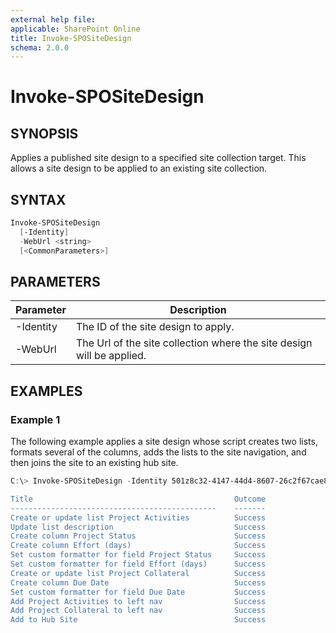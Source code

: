 ```yaml
---
external help file: 
applicable: SharePoint Online
title: Invoke-SPOSiteDesign
schema: 2.0.0
---
```


# Invoke-SPOSiteDesign

## SYNOPSIS

Applies a published site design to a specified site collection target. This allows a site design to be applied to an existing site collection.

## SYNTAX

```powershell
Invoke-SPOSiteDesign
  [-Identity]
  -WebUrl <string>
  [<CommonParameters>]
```

## PARAMETERS

|Parameter     | Description  |
|--------------|--------------|
| -Identity       | The ID of the site design to apply. |
| -WebUrl    | The Url of the site collection where the site design will be applied.|

## EXAMPLES

### Example 1

The following example applies a site design whose script creates two lists, formats several of the columns, adds the lists to the site navigation, and then joins the site to an existing hub site.

```powershell
C:\> Invoke-SPOSiteDesign -Identity 501z8c32-4147-44d4-8607-26c2f67cae82 -WebUrl "https://contoso.sharepoint.com/sites/projectgo”

Title                                             Outcome
----------------------------------------------    -------
Create or update list Project Activities          Success
Update list description                           Success
Create column Project Status                      Success
Create column Effort (days)                       Success
Set custom formatter for field Project Status     Success
Set custom formatter for field Effort (days)      Success
Create or update list Project Collateral          Success
Create column Due Date                            Success
Set custom formatter for field Due Date           Success
Add Project Activities to left nav                Success
Add Project Collateral to left nav                Success
Add to Hub Site                                   Success
```
